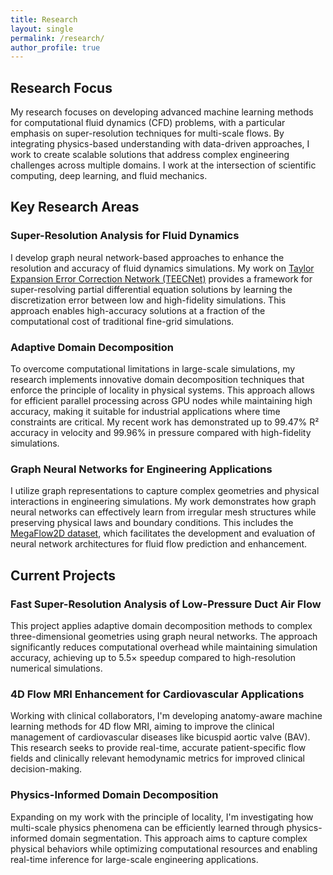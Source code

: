 ```yaml
---
title: Research
layout: single
permalink: /research/
author_profile: true
---
```


## Research Focus

My research focuses on developing advanced machine learning methods for computational fluid dynamics (CFD) problems, with a particular emphasis on super-resolution techniques for multi-scale flows. By integrating physics-based understanding with data-driven approaches, I work to create scalable solutions that address complex engineering challenges across multiple domains. I work at the intersection of scientific computing, deep learning, and fluid mechanics.

## Key Research Areas

### Super-Resolution Analysis for Fluid Dynamics

I develop graph neural network-based approaches to enhance the resolution and accuracy of fluid dynamics simulations. My work on [Taylor Expansion Error Correction Network (TEECNet)](/publications/) provides a framework for super-resolving partial differential equation solutions by learning the discretization error between low and high-fidelity simulations. This approach enables high-accuracy solutions at a fraction of the computational cost of traditional fine-grid simulations.

### Adaptive Domain Decomposition

To overcome computational limitations in large-scale simulations, my research implements innovative domain decomposition techniques that enforce the principle of locality in physical systems. This approach allows for efficient parallel processing across GPU nodes while maintaining high accuracy, making it suitable for industrial applications where time constraints are critical. My recent work has demonstrated up to 99.47% R² accuracy in velocity and 99.96% in pressure compared with high-fidelity simulations.

### Graph Neural Networks for Engineering Applications

I utilize graph representations to capture complex geometries and physical interactions in engineering simulations. My work demonstrates how graph neural networks can effectively learn from irregular mesh structures while preserving physical laws and boundary conditions. This includes the [MegaFlow2D dataset](/publications/), which facilitates the development and evaluation of neural network architectures for fluid flow prediction and enhancement.

## Current Projects

### Fast Super-Resolution Analysis of Low-Pressure Duct Air Flow

This project applies adaptive domain decomposition methods to complex three-dimensional geometries using graph neural networks. The approach significantly reduces computational overhead while maintaining simulation accuracy, achieving up to 5.5× speedup compared to high-resolution numerical simulations.

### 4D Flow MRI Enhancement for Cardiovascular Applications

Working with clinical collaborators, I'm developing anatomy-aware machine learning methods for 4D flow MRI, aiming to improve the clinical management of cardiovascular diseases like bicuspid aortic valve (BAV). This research seeks to provide real-time, accurate patient-specific flow fields and clinically relevant hemodynamic metrics for improved clinical decision-making.

### Physics-Informed Domain Decomposition

Expanding on my work with the principle of locality, I'm investigating how multi-scale physics phenomena can be efficiently learned through physics-informed domain segmentation. This approach aims to capture complex physical behaviors while optimizing computational resources and enabling real-time inference for large-scale engineering applications.
